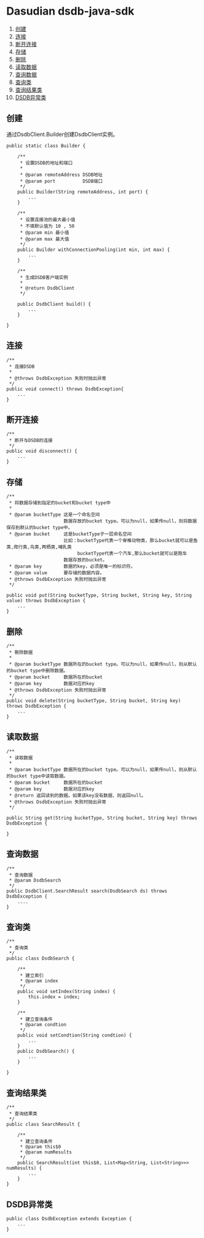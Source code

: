 # Dasudian dsdb-java-sdk

1. [创建](#create)
2. [连接](#connect)
3. [断开连接](#disconnect)
4. [存储](#put)
5. [删除](#delete)
6. [读取数据](#get)
7. [查询数据](#search)
8. [查询类](#DsdbSearch)
9. [查询结果类](#SearchResult)
10. [DSDB异常类](#DsdbException)

## <a name="create">创建</a>

通过DsdbClient.Builder创建DsdbClient实例。

```
public static class Builder {

    /**
     * 设置DSDB的地址和端口
     *
     * @param remoteAddress DSDB地址
     * @param port          DSDB端口
     */
    public Builder(String remoteAddress, int port) {
        ...
    }

    /**
     * 设置连接池的最大最小值
     * 不填默认值为 10 , 50
     * @param min 最小值
     * @param max 最大值
     */
    public Builder withConnectionPooling(int min, int max) {
        ...
    }

    /**
     * 生成DSDB客户端实例
     *
     * @return DsdbClient
     */

    public DsdbClient build() {
        ...
    }

}
```

## <a name="connect">连接</a>

```
/**
 * 连接DSDB
 *
 * @throws DsdbException 失败时抛出异常
 */
public void connect() throws DsdbException{
    ...
}
```

## <a name="disconnect">断开连接</a>

```
/**
 * 断开与DSDB的连接
 */
public void disconnect() {
    ...
}
```

## <a name="put">存储</a>

```
/**
 * 将数据存储到指定的bucket和bucket type中
 *
 * @param bucketType 这是一个命名空间
                     数据存放的bucket type。可以为null，如果传null，则将数据保存到默认的bucket type中。
 * @param bucket     这是bucketType子一层命名空间
                     比如：bucketType代表一个脊椎动物类，那么bucket就可以是鱼类,爬行类,鸟类,两栖类,哺乳类
                          bucketType代表一个汽车,那么bucket就可以是跑车
                     数据存放的bucket。
 * @param key        数据的key，必须是唯一的标识符。
 * @param value      要存储的数据内容。
 * @throws DsdbException 失败时抛出异常
 */

public void put(String bucketType, String bucket, String key, String value) throws DsdbException {
    ...
}
```

## <a name="delete">删除</a>

```
/**
 * 刪除数据
 *
 * @param bucketType 数据所在的bucket type。可以为null，如果传null，则从默认的bucket type中删除数据。
 * @param bucket     数据所在的bucket
 * @param key        数据对应的key
 * @throws DsdbException 失败时抛出异常
 */
public void delete(String bucketType, String bucket, String key) throws DsdbException {
    ...
}
```

## <a name="get">读取数据</a>

```
/**
 * 读取数据
 *
 * @param bucketType 数据所在的bucket type。可以为null，如果传null，则从默认的bucket type中读取数据。
 * @param bucket     数据所在的bucket
 * @param key        数据对应的key
 * @return 返回读到的数据。如果该key没有数据，则返回null。
 * @throws DsdbException 失败时抛出异常
 */

public String get(String bucketType, String bucket, String key) throws DsdbException {

}
```

## <a name="search">查询数据</a>

```
/**
 * 查询数据
 * @param DsdbSearch
 */
public DsdbClient.SearchResult search(DsdbSearch ds) throws DsdbException {
    ....
}

```

## <a name="DsdbSearch">查询类</a>

```
/**
 * 查询类
 */
public class DsdbSearch {

    /**
     * 建立索引
     * @param index
     */
    public void setIndex(String index) {
        this.index = index;
    }

    /**
     * 建立查询条件
     * @param condtion
     */
    public void setCondtion(String condtion) {
        ...
    }
    public DsdbSearch() {
        ...
    }

}
```

## <a name="SearchResult">查询结果类</a>

```
/**
 * 查询结果类
 */
public class SearchResult {

    /**
     * 建立查询条件
     * @param this$0
     * @param numResults
     */
    public SearchResult(int this$0, List<Map<String, List<String>>> numResults) {
        ...
    }
}
```

## <a name="DsdbException">DSDB异常类</a>

```
public class DsdbException extends Exception {
    ...
}
```

